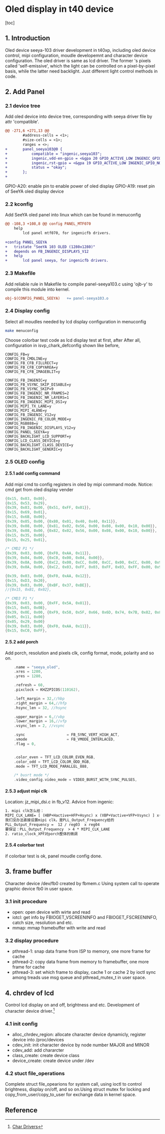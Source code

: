 # Oled display in t40 device 
[toc]

## 1. Introduction
Oled device seeya-103 driver development in t40xp, including oled device control, mipi
configuration, moudle developemnt and character device configuration. The oled driver
is same as lcd driver. The former 's pixels called 'self-emissive', which the light can be 
controlled on a pixel-by-pixel basis, while the latter need backlight. Just different light 
control methods in code.

## 2. Add Panel
### 2.1 device tree
Add oled device into device tree, corresponding with seeya driver file by attr 'compatible'.
```patch
@@ -271,6 +271,13 @@
 		#address-cells = <1>;
 		#size-cells = <1>;
 		ranges = <>;
+		panel_seeya103@0 {
+			compatible = "ingenic,seeya103";
+			ingenic,vdd-en-gpio = <&gpa 20 GPIO_ACTIVE_LOW INGENIC_GPIO_NOBIAS>;
+			ingenic,rst-gpio = <&gpa 19 GPIO_ACTIVE_LOW INGENIC_GPIO_NOBIAS>;
+			status = "okay";
+		};
+
```
GPIO-A20: enable pin to enable power of oled display
GPIO-A19: reset pin of SeeYA oled display device

### 2.2 kconfig
Add SeeYA oled panel into linux which can be found in menuconfig
```patch
@@ -108,3 +108,8 @@ config PANEL_MTF070
 	help
 		lcd panel mtf070, for ingenicfb drivers.
 
+config PANEL_SEEYA
+	tristate "SeeYA 103 OLED (1280x1280)"
+	depends on FB_INGENIC_DISPLAYS_V12
+	help
+		lcd panel seeya, for ingenicfb drivers.
```

### 2.3 Makefile
Add reliable rule in Makefile to compile panel-seeya103.c
using 'ojb-y' to compile this module into kernel.
```makefile
obj-$(CONFIG_PANEL_SEEYA)	+= panel-seeya103.o
```

### 2.4 Display config
Select all moudles needed by lcd display configuration in menuconfig
```sh
make menuconfig
```
Choose colorbar test code as lcd display test at first, after 
After all, configuration in isvp_chark_defconfig shown like before,

```defconfig
CONFIG_FB=y
CONFIG_FB_CMDLINE=y
CONFIG_FB_CFB_FILLRECT=y
CONFIG_FB_CFB_COPYAREA=y
CONFIG_FB_CFB_IMAGEBLIT=y

CONFIG_FB_INGENIC=y
CONFIG_FB_VSYNC_SKIP_DISABLE=y
CONFIG_FB_VSYNC_SKIP=9
CONFIG_FB_INGENIC_NR_FRAMES=2
CONFIG_FB_INGENIC_NR_LAYERS=1
CONFIG_FB_INGENIC_MIPI_DSI=y
CONFIG_MIPI_TX_LANE=y
CONFIG_MIPI_4LANE=y
CONFIG_FB_INGENIC_V12=y
CONFIG_INGENIC_FB_COLOR_MODE=y
CONFIG_RGB888=y
CONFIG_FB_INGENIC_DISPLAYS_V12=y
CONFIG_PANEL_SEEYA=y
CONFIG_BACKLIGHT_LCD_SUPPORT=y
CONFIG_LCD_CLASS_DEVICE=y
CONFIG_BACKLIGHT_CLASS_DEVICE=y
CONFIG_BACKLIGHT_GENERIC=y
```

### 2.5 OLED config
#### 2.5.1 add config command
Add mipi cmd  to config registers in oled by mipi command mode.
Notice: cmd get from oled display vender
```c
{0x15, 0x03, 0x80},														// DSC Close
{0x15, 0x53, 0x29},														// BCTRL Enable
{0x39, 0x03, 0x00, {0x51, 0xFF, 0x01}},									// DBV set to 511
{0x15, 0x69, 0x01},														// scaling up x2
{0x15, 0x6B, 0x00},														// MIPI 1 port
{0x39, 0x05, 0x00, {0x80, 0x01, 0x40, 0x40, 0x11}},						// Resolution = 1280x1280
{0x39, 0x08, 0x00, {0x81, 0x02, 0x56, 0x00, 0x08, 0x00, 0x10, 0x00}},	// VBP + VSW, VFP
{0x39, 0x08, 0x00, {0x82, 0x02, 0x56, 0x00, 0x08, 0x00, 0x10, 0x00}},	// IDLE setting
{0x15, 0x35, 0x00},														// TE mode1
{0x15, 0x25, 0x01},														// TC enable

/* CMD2 P1 */
{0x39, 0x03, 0x00, {0xF0, 0xAA, 0x11}},
{0x39, 0x04, 0x00, {0xC0, 0x00, 0x04, 0x00}},
{0x39, 0x0A, 0x00, {0xC2, 0x00, 0xCC, 0x00, 0xCC, 0x00, 0xCC, 0x00, 0x90, 0x82}},	// Brightess
{0x39, 0x0A, 0x00, {0xC2, 0x03, 0xFF, 0x03, 0xFF, 0x03, 0xFF, 0x00, 0x90, 0x82}},	// Brightess

{0x39, 0x03, 0x00, {0xF0, 0xAA, 0x12}},
{0x15, 0xD3, 0x20},
{0x39, 0x03, 0x00, {0xBF, 0x37, 0xBE}},									// Thermal Detect
//{0x15, 0xB1, 0x02},														// MIPI 2 LANE

/* CMD3 P1 */
{0x39, 0x03, 0x00, {0xFF, 0x5A, 0x81}},									// TC
{0x15, 0x65, 0x0B},
{0x39, 0x0E, 0x00, {0xF9, 0x58, 0x5F, 0x66, 0x6D, 0x74, 0x7B, 0x82, 0x89, 0x90, 0x97, 0x9E, 0xA5, 0xAC}},
{0x05, 0x11, 0x00}														// sleep out
{0x05, 0x29, 0x00}														// display on
{0x39, 0x03, 0x00, {0xF0, 0xAA, 0x11}},
{0x15, 0xC0, 0xFF},
```

#### 2.5.2 add porch
Add porch, resolution and pixels clk, config format, mode, polarity and so on.
```c
	.name = "seeya_oled",
	.xres = 1280,
	.yres = 1280,

	.refresh = 60,
	.pixclock = KHZ2PICOS(110162),

	.left_margin = 32,//hbp
	.right_margin = 64,//hfp
	.hsync_len = 32, //hsync

	.upper_margin = 6,//vbp
	.lower_margin = 16,//vfp
	.vsync_len = 2, //vsync

	.sync                   = FB_SYNC_VERT_HIGH_ACT,
	.vmode                  = FB_VMODE_INTERLACED,
	.flag = 0,


	.color_even = TFT_LCD_COLOR_EVEN_RGB,
	.color_odd = TFT_LCD_COLOR_ODD_RGB,
	.mode = TFT_LCD_MODE_PARALLEL_888,

	/* busrt mode */
	.video_config.video_mode = VIDEO_BURST_WITH_SYNC_PULSES,
```

#### 2.5.3 adjust mipi clk
Location: jz_mipi_dsi.c in fb_v12.
Advice from ingenic:
```txt
1. mipi clk怎么给：
MIPI_CLK_LANE= [ (HBP+Hactive+HFP+Hsync) x (VBP+Vactive+VFP+Vsync) ] x(bus_hpw) x fps/ (lane_num)/2
我们没办法直接设置mipi clk，是PLL_Output_Frequency给的
PLL_Output_Frequency =  12 / reg03  x reg04
要保证：PLL_Output_Frequency  > 4 * MIPI_CLK_LANE
2. ratio_clock_XPF对porch整体的微调
```

#### 2.5.4 colorbar test
if colorbar test is ok, panel moudle config done.

## 3. frame buffer 
Character device /dev/fb0 created by fbmem.c
Using system call to operate graphic device fb0 in user space.

### 3.1 init procedure
+ open: open device with wirte and read
+ iotcl: get info by FBIOGET_VSCREENINFO and FBIOGET_FSCREENINFO, catch size, resolution and etc.
+ mmap: mmap framebuffer with write and read

### 3.2 display procedure
+ pthread-1: snap data frame from ISP to memory, one more frame for cache
+ pthread-2: copy data frame from memory to framebuffer, one more frame for cache
+ pthread-3: set which frame to display, cache 1 or cache 2 by ioctl
sync among treads use msg queue and pthread_mutex_t in user space.


## 4. chrdev of lcd
Control lcd display on and off, brightness and etc. Development of character device driver.[^1]

### 4.1 init config
+ alloc_chrdev_region: allocate character device dynamicly, register device into /proc/devices
+ cdev_init: init character device by node number MAJOR and MINOR
+ cdev_add: add chararcter
+ class_create: create device class
+ device_create: create device under /dev


### 4.2 stuct file_operations
Complete struct file_opearions for system call, using ioctl to control brightness, display on/off,
and so on.Using struct mutex for locking and copy_from_user/copy_to_user for exchange data in kernel
space.

## Reference
[^1]: [Char Drivers](https://www.oreilly.com/library/view/linux-device-drivers/0596005903/ch03.html)
